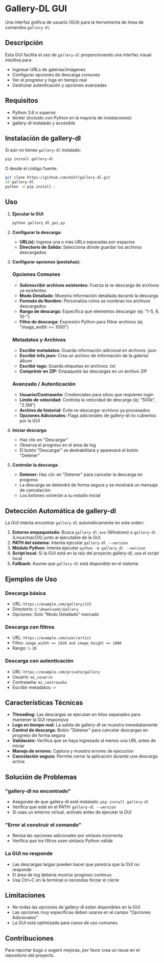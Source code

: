 # Gallery-DL GUI

Una interfaz gráfica de usuario (GUI) para la herramienta de línea de comandos `gallery-dl`.

## Descripción

Esta GUI facilita el uso de `gallery-dl` proporcionando una interfaz visual intuitiva para:
- Ingresar URLs de galerías/imágenes
- Configurar opciones de descarga comunes
- Ver el progreso y logs en tiempo real
- Gestionar autenticación y opciones avanzadas

## Requisitos

- Python 3.6 o superior
- tkinter (incluido con Python en la mayoría de instalaciones)
- gallery-dl instalado y accesible

## Instalación de gallery-dl

Si aún no tienes `gallery-dl` instalado:

```bash
pip install gallery-dl
```

O desde el código fuente:
```bash
git clone https://github.com/mikf/gallery-dl.git
cd gallery-dl
python -m pip install .
```

## Uso

1. **Ejecutar la GUI:**
   ```bash
   python gallery_dl_gui.py
   ```

2. **Configurar la descarga:**
   - **URL(s):** Ingresa una o más URLs separadas por espacios
   - **Directorio de Salida:** Selecciona dónde guardar los archivos descargados

3. **Configurar opciones (pestañas):**

   ### Opciones Comunes
   - **Sobrescribir archivos existentes:** Fuerza la re-descarga de archivos ya existentes
   - **Modo Detallado:** Muestra información detallada durante la descarga
   - **Formato de Nombre:** Personaliza cómo se nombran los archivos descargados
   - **Rango de descarga:** Especifica qué elementos descargar (ej: "1-5, 8, 10-")
   - **Filtro de descarga:** Expresión Python para filtrar archivos (ej: "image_width >= 1000")

   ### Metadatos y Archivos
   - **Escribir metadatos:** Guarda información adicional en archivos .json
   - **Escribir info.json:** Crea un archivo de información de la galería/álbum
   - **Escribir tags:** Guarda etiquetas en archivos .txt
   - **Comprimir en ZIP:** Empaqueta las descargas en un archivo ZIP

   ### Avanzado / Autenticación
   - **Usuario/Contraseña:** Credenciales para sitios que requieren login
   - **Límite de velocidad:** Controla la velocidad de descarga (ej: "500k", "2.5M")
   - **Archivo de historial:** Evita re-descargar archivos ya procesados
   - **Opciones Adicionales:** Flags adicionales de gallery-dl no cubiertos por la GUI

4. **Iniciar descarga:**
   - Haz clic en "Descargar"
   - Observa el progreso en el área de log
   - El botón "Descargar" se deshabilitará y aparecerá el botón "Detener"

5. **Controlar la descarga:**
   - **Detener:** Haz clic en "Detener" para cancelar la descarga en progreso
   - La descarga se detendrá de forma segura y se mostrará un mensaje de cancelación
   - Los botones volverán a su estado inicial

## Detección Automática de gallery-dl

La GUI intenta encontrar `gallery-dl` automáticamente en este orden:

1. **Entorno empaquetado:** Busca `gallery-dl.exe` (Windows) o `gallery-dl` (Linux/macOS) junto al ejecutable de la GUI
2. **PATH del sistema:** Intenta ejecutar `gallery-dl --version`
3. **Módulo Python:** Intenta ejecutar `python -m gallery_dl --version`
4. **Script local:** Si la GUI está en la raíz del proyecto gallery-dl, usa el script local
5. **Fallback:** Asume que `gallery-dl` está disponible en el sistema

## Ejemplos de Uso

### Descarga básica
- URL: `https://example.com/gallery/123`
- Directorio: `C:\Downloads\Gallery`
- Opciones: Solo "Modo Detallado" marcado

### Descarga con filtros
- URL: `https://example.com/user/artist`
- Filtro: `image_width >= 1920 and image_height >= 1080`
- Rango: `1-20`

### Descarga con autenticación
- URL: `https://example.com/private/gallery`
- Usuario: `mi_usuario`
- Contraseña: `mi_contraseña`
- Escribir metadatos: ✓

## Características Técnicas

- **Threading:** Las descargas se ejecutan en hilos separados para mantener la GUI responsiva
- **Logs en tiempo real:** La salida de gallery-dl se muestra inmediatamente
- **Control de descarga:** Botón "Detener" para cancelar descargas en progreso de forma segura
- **Validación:** Verifica que se haya ingresado al menos una URL antes de iniciar
- **Manejo de errores:** Captura y muestra errores de ejecución
- **Cancelación segura:** Permite cerrar la aplicación durante una descarga activa

## Solución de Problemas

### "gallery-dl no encontrado"
- Asegúrate de que gallery-dl esté instalado: `pip install gallery-dl`
- Verifica que esté en el PATH: `gallery-dl --version`
- Si usas un entorno virtual, actívalo antes de ejecutar la GUI

### "Error al construir el comando"
- Revisa las opciones adicionales por sintaxis incorrecta
- Verifica que los filtros usen sintaxis Python válida

### La GUI no responde
- Las descargas largas pueden hacer que parezca que la GUI no responde
- El área de log debería mostrar progreso continuo
- Usa Ctrl+C en la terminal si necesitas forzar el cierre

## Limitaciones

- No todas las opciones de gallery-dl están disponibles en la GUI
- Las opciones muy específicas deben usarse en el campo "Opciones Adicionales"
- La GUI está optimizada para casos de uso comunes

## Contribuciones

Para reportar bugs o sugerir mejoras, por favor crea un issue en el repositorio del proyecto. 